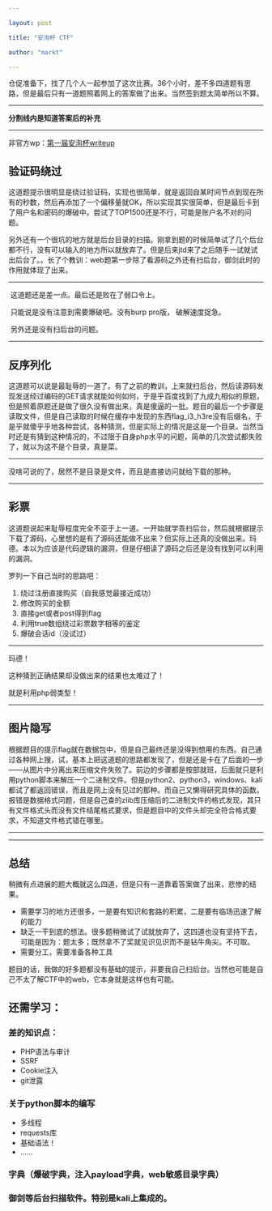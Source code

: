 ```yaml
---

layout: post

title: "安洵杯 CTF"

author: "markt"

---
```


仓促准备下，找了几个人一起参加了这次比赛。36个小时，差不多四道题有思路，但是最后只有一道题照着网上的答案做了出来。当然签到题太简单所以不算。

---

**分割线内是知道答案后的补充**

---

非官方wp：[第一届安洵杯writeup](http://mang0.me/archives/6bd5dfde/)



## 验证码绕过

这道题提示很明显是绕过验证码，实现也很简单，就是返回自某时间节点到现在所有的秒数，然后再添加了一个偏移量就OK，所以实现其实很简单，但是最后卡到了用户名和密码的爆破中。尝试了TOP1500还是不行，可能是账户名不对的问题。

另外还有一个很坑的地方就是后台目录的扫描。刚拿到题的时候简单试了几个后台都不行，没有可以输入的地方所以就放弃了。但是后来jtd来了之后随手一试就试出后台了。。长了个教训：web题第一步除了看源码之外还有扫后台，御剑此时的作用就体现了出来。

---

​	这道题还是差一点。最后还是败在了弱口令上。

​	只能说是没有注意到需要爆破吧。没有burp pro版，  破解速度捉急。

​	另外还是没有扫后台的问题。

---

## 反序列化

这道题可以说是最耻辱的一道了。有了之前的教训，上来就扫后台，然后读源码发现发送经过编码的GET请求就能如何如何，于是乎百度找到了九成九相似的原题，但是照着原题还是做了很久没有做出来，真是傻逼的一批。题目的最后一个步骤是读取文件，但是自己读取的时候在缓存中发现的东西flag_i3_h3re没有后缀名，于是乎就傻乎乎地各种尝试，各种猜测，但是实际上的情况是这是一个目录。当然当时还是有猜到这种情况的，不过限于自身php水平的问题，简单的几次尝试都失败了，就以为这不是个目录，真是菜。

---

没啥可说的了，居然不是目录是文件，而且是直接访问就给下载的那种。

---

## 彩票

这道题说起来耻辱程度完全不亚于上一道。一开始就学乖扫后台，然后就根据提示下载了源码，心里想的是有了源码还能做不出来？但实际上还真的没做出来。玛德。本以为应该是代码逻辑的漏洞，但是仔细读了源码之后还是没有找到可以利用的漏洞。

罗列一下自己当时的思路吧：

1. 绕过注册直接购买（自我感觉最接近成功）
2. 修改购买的金额
3. 直接get或者post得到flag
4. 利用true数组绕过彩票数字相等的鉴定
5. 爆破会话id（没试过）

---

玛德！

这种猜到正确结果却没做出来的结果也太难过了！

就是利用php弱类型！

---

## 图片隐写

根据题目的提示flag就在数据包中，但是自己最终还是没得到想用的东西。自己通过各种网上搜，试，基本上把这道题的思路都发现了，但是还是卡在了后面的一步——从图片中分离出来压缩文件失败了。前边的步骤都是按部就班，后面就只是利用python脚本来解压一个二进制文件。但是python2、python3，windows、kali都试了都返回错误，而且是网上没有见过的那种。而自己又懒得研究具体的函数。报错是数据格式问题，但是自己查的zlib库压缩后的二进制文件的格式发现，其只有文件格式头而没有文件结尾格式要求，但是题目中的文件头却完全符合格式要求，不知道文件格式错在哪里。

---



---

## 总结 

稍微有点进展的题大概就这么四道，但是只有一道靠着答案做了出来，悲惨的结果。

- 需要学习的地方还很多，一是要有知识和套路的积累，二是要有临场迅速了解的能力
- 缺乏一干到底的想法。很多题稍微试了试就放弃了，这四道也没有坚持下去，可能是因为：题太多；既然拿不了奖就见识见识而不是钻牛角尖。不可取。
- 需要分工，需要准备各种工具

题目的话，我做的好多题都没有基础的提示，非要我自己扫后台。当然也可能是自己不太了解CTF中的web，它本身就是这样也有可能。

## 还需学习：

### 差的知识点：

- PHP语法与审计
- SSRF
- Cookie注入
- git泄露

### 关于python脚本的编写

- 多线程
- requests库
- 基础语法！
- ……

### 字典（爆破字典，注入payload字典，web敏感目录字典）

### 御剑等后台扫描软件。特别是kali上集成的。